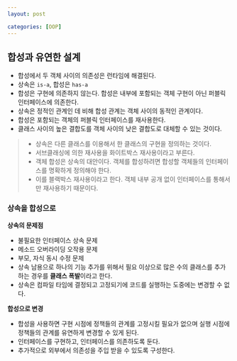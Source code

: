 ```yaml
---
layout: post

categories: [OOP]
---
```


## 합성과 유연한 설계

- 합성에서 두 객체 사이의 의존성은 런타임에 해결된다.
- 상속은 `is-a`, 합성은 `has-a`
- 합성은 구현에 의존하지 않는다. 합성은 내부에 포함되는 객체 구현이 아닌 퍼블릭 인터페이스에 의존한다.
- 상속은 정적인 관계인 데 비해 합성 관계는 객체 사이의 동적인 관계이다.
- 합성은 포함되는 객체의 퍼블릭 인터페이스를 재사용한다.
- 클래스 사이의 높은 결합도를 객체 사이의 낮은 결합도로 대체할 수 있는 것이다.
> - 상속은 다른 클래스를 이용해서 한 클래스의 구현을 정의하는 것이다.
> - 서브클래싱에 의한 재사용을 화이트박스 재사용이라고 부른다.
> - 객체 합성은 상속의 대안이다. 객체를 합성하려면 합성할 객체들의 인터페이스를 명확하게 정의해야 한다.
> - 이를 블랙박스 재사용이라고 한다. 객체 내부 공개 없이 인터페이스를 통해서만 재사용하기 때문이다.

### 상속을 합성으로
**상속의 문제점**
- 불필요한 인터페이스 상속 문제
- 메소드 오버라이딩 오작용 문제
- 부모, 자식 동시 수정 문제
- 상속 남용으로 하나의 기능 추가를 위해서 필요 이상으로 많은 수의 클래스를 추가하는 경우를 **클래스 폭발**이라고 한다.
- 상속은 컴파일 타임에 결정되고 고정되기에 코드를 실행하는 도중에는 변경할 수 없다.

**합성으로 변경**
- 합성을 사용하면 구현 시점에 정책들의 관계를 고정시킬 필요가 없으며 실행 시점에 정책들의 관계를 유연하게 변경할 수 있게 된다.
- 인터페이스를 구현하고, 인터페이스를 의존하도록 둔다.
- 추가적으로 외부에서 의존성을 주입 받을 수 있도록 구성한다.